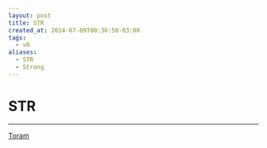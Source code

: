 ```yaml
---
layout: post
title: STR
created_at: 2024-07-09T00:36:50-03:00
tags:
  - v0
aliases:
  - STR
  - Strong
---
```

# STR
---

[Toram](_draft/2024/07/2024-07-06-Toram.md)